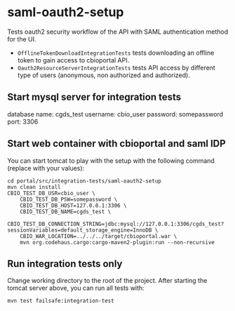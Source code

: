 # saml-oauth2-setup

Tests oauth2 security workflow of the API with SAML authentication method for the UI.

- `OfflineTokenDownloadIntegrationTests` tests downloading an offline token to gain access to cbioportal API.
- `Oauth2ResourceServerIntegrationTests` tests API access by different type of users (anonymous, non authorized and authorized).

## Start mysql server for integration tests

database name: cgds_test
username: cbio_user
password: somepassword
port: 3306  

## Start web container with cbioportal and saml IDP

You can start tomcat to play with the setup with the following command (replace with your values):

```$bash
cd portal/src/integration-tests/saml-oauth2-setup
mvn clean install
CBIO_TEST_DB_USR=cbio_user \
    CBIO_TEST_DB_PSW=somepassword \
    CBIO_TEST_DB_HOST=127.0.0.1:3306 \
    CBIO_TEST_DB_NAME=cgds_test \
    CBIO_TEST_DB_CONNECTION_STRING=jdbc:mysql://127.0.0.1:3306/cgds_test?sessionVariables=default_storage_engine=InnoDB \
    CBIO_WAR_LOCATION=../../../target/cbioportal.war \
    mvn org.codehaus.cargo:cargo-maven2-plugin:run --non-recursive
```

## Run integration tests only

Change working directory to the root of the project. After starting the tomcat server above, you can run all tests with:

```$bash
mvn test failsafe:integration-test
```
